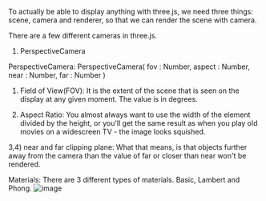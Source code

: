 To actually be able to display anything with three.js, we need three things: scene, camera and renderer, so that we can render the scene with camera.


There are a few different cameras in three.js.
  1) PerspectiveCamera


PerspectiveCamera:
  PerspectiveCamera( fov : Number, aspect : Number, near : Number, far : Number )
  1) Field of View(FOV):
      It is the extent of the scene that is seen on the display at any given moment. The value is in degrees.
      
  2) Aspect Ratio:
      You almost always want to use the width of the element divided by the height, or you'll get the same result as when you play old movies on a widescreen TV - the image looks squished.
  
  3,4) near and far clipping plane:
      What that means, is that objects further away from the camera than the value of far or closer than near won't be rendered.
  
  
  Materials:
    There are 3 different types of materials. Basic, Lambert and Phong.
    ![image](https://user-images.githubusercontent.com/34181215/118680589-80892a00-b81c-11eb-9b65-202025931104.png)

